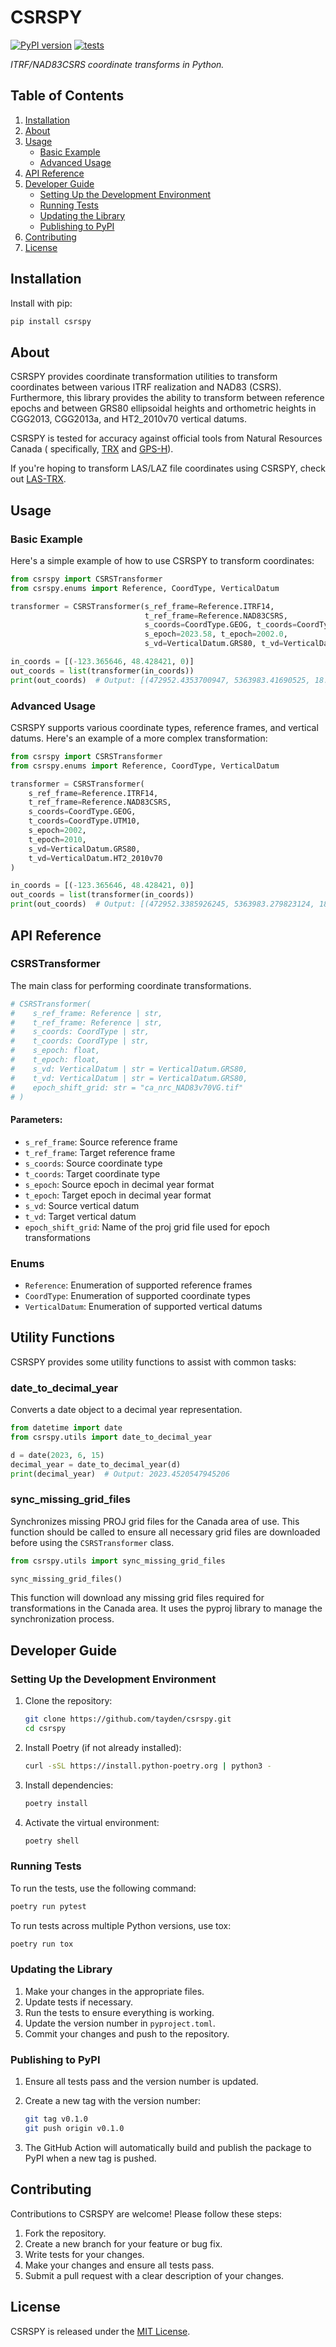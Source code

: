 # CSRSPY

[![PyPI version](https://badge.fury.io/py/csrspy.svg)](https://badge.fury.io/py/csrspy)
[![tests](https://github.com/tayden/csrspy/actions/workflows/tests.yml/badge.svg)](https://github.com/tayden/csrspy/actions/workflows/tests.yml)

*ITRF/NAD83CSRS coordinate transforms in Python.*

## Table of Contents

1. [Installation](#installation)
2. [About](#about)
3. [Usage](#usage)
    - [Basic Example](#basic-example)
    - [Advanced Usage](#advanced-usage)
4. [API Reference](#api-reference)
5. [Developer Guide](#developer-guide)
    - [Setting Up the Development Environment](#setting-up-the-development-environment)
    - [Running Tests](#running-tests)
    - [Updating the Library](#updating-the-library)
    - [Publishing to PyPI](#publishing-to-pypi)
6. [Contributing](#contributing)
7. [License](#license)

## Installation

Install with pip:

```bash
pip install csrspy
```

## About

CSRSPY provides coordinate transformation utilities to transform coordinates between
various ITRF realization and NAD83 (CSRS).
Furthermore, this library provides the ability to transform between reference epochs and
between GRS80 ellipsoidal heights and
orthometric heights in CGG2013, CGG2013a, and HT2_2010v70 vertical datums.

CSRSPY is tested for accuracy against official tools from Natural Resources Canada (
specifically,
[TRX](https://webapp.csrs-scrs.nrcan-rncan.gc.ca/geod/tools-outils/trx.php) and
[GPS-H](https://webapp.csrs-scrs.nrcan-rncan.gc.ca/geod/tools-outils/gpsh.php)).

If you're hoping to transform LAS/LAZ file coordinates using CSRSPY, check out
[LAS-TRX](https://github.com/HakaiInstitute/LAS-TRX).

## Usage

### Basic Example

Here's a simple example of how to use CSRSPY to transform coordinates:

```python
from csrspy import CSRSTransformer
from csrspy.enums import Reference, CoordType, VerticalDatum

transformer = CSRSTransformer(s_ref_frame=Reference.ITRF14,
                              t_ref_frame=Reference.NAD83CSRS,
                              s_coords=CoordType.GEOG, t_coords=CoordType.UTM10,
                              s_epoch=2023.58, t_epoch=2002.0,
                              s_vd=VerticalDatum.GRS80, t_vd=VerticalDatum.CGG2013A)

in_coords = [(-123.365646, 48.428421, 0)]
out_coords = list(transformer(in_coords))
print(out_coords)  # Output: [(472952.4353700947, 5363983.41690525, 18.968777523406512)]
```

### Advanced Usage

CSRSPY supports various coordinate types, reference frames, and vertical datums. Here's
an example of a more complex transformation:

```python
from csrspy import CSRSTransformer
from csrspy.enums import Reference, CoordType, VerticalDatum

transformer = CSRSTransformer(
    s_ref_frame=Reference.ITRF14,
    t_ref_frame=Reference.NAD83CSRS,
    s_coords=CoordType.GEOG,
    t_coords=CoordType.UTM10,
    s_epoch=2002,
    t_epoch=2010,
    s_vd=VerticalDatum.GRS80,
    t_vd=VerticalDatum.HT2_2010v70
)

in_coords = [(-123.365646, 48.428421, 0)]
out_coords = list(transformer(in_coords))
print(out_coords)  # Output: [(472952.3385926245, 5363983.279823124, 18.81151352316209)]
```

## API Reference

### CSRSTransformer

The main class for performing coordinate transformations.

```python
# CSRSTransformer(
#    s_ref_frame: Reference | str,
#    t_ref_frame: Reference | str,
#    s_coords: CoordType | str,
#    t_coords: CoordType | str,
#    s_epoch: float,
#    t_epoch: float,
#    s_vd: VerticalDatum | str = VerticalDatum.GRS80,
#    t_vd: VerticalDatum | str = VerticalDatum.GRS80,
#    epoch_shift_grid: str = "ca_nrc_NAD83v70VG.tif"
# )
```

#### Parameters:

- `s_ref_frame`: Source reference frame
- `t_ref_frame`: Target reference frame
- `s_coords`: Source coordinate type
- `t_coords`: Target coordinate type
- `s_epoch`: Source epoch in decimal year format
- `t_epoch`: Target epoch in decimal year format
- `s_vd`: Source vertical datum
- `t_vd`: Target vertical datum
- `epoch_shift_grid`: Name of the proj grid file used for epoch transformations

### Enums

- `Reference`: Enumeration of supported reference frames
- `CoordType`: Enumeration of supported coordinate types
- `VerticalDatum`: Enumeration of supported vertical datums

## Utility Functions

CSRSPY provides some utility functions to assist with common tasks:

### date_to_decimal_year

Converts a date object to a decimal year representation.

```python
from datetime import date
from csrspy.utils import date_to_decimal_year

d = date(2023, 6, 15)
decimal_year = date_to_decimal_year(d)
print(decimal_year)  # Output: 2023.4520547945206
```

### sync_missing_grid_files

Synchronizes missing PROJ grid files for the Canada area of use. This function should be
called to ensure all necessary grid files are downloaded before using the
`CSRSTransformer` class.

```python
from csrspy.utils import sync_missing_grid_files

sync_missing_grid_files()
```

This function will download any missing grid files required for transformations in the
Canada area. It uses the pyproj library to manage the synchronization process.

## Developer Guide

### Setting Up the Development Environment

1. Clone the repository:
   ```bash
   git clone https://github.com/tayden/csrspy.git
   cd csrspy
   ```

2. Install Poetry (if not already installed):
   ```bash
   curl -sSL https://install.python-poetry.org | python3 -
   ```

3. Install dependencies:
   ```bash
   poetry install
   ```

4. Activate the virtual environment:
   ```bash
   poetry shell
   ```

### Running Tests

To run the tests, use the following command:

```bash
poetry run pytest
```

To run tests across multiple Python versions, use tox:

```bash
poetry run tox
```

### Updating the Library

1. Make your changes in the appropriate files.
2. Update tests if necessary.
3. Run the tests to ensure everything is working.
4. Update the version number in `pyproject.toml`.
5. Commit your changes and push to the repository.

### Publishing to PyPI

1. Ensure all tests pass and the version number is updated.
2. Create a new tag with the version number:
   ```bash
   git tag v0.1.0
   git push origin v0.1.0
   ```

3. The GitHub Action will automatically build and publish the package to PyPI when a new
   tag is pushed.

## Contributing

Contributions to CSRSPY are welcome! Please follow these steps:

1. Fork the repository.
2. Create a new branch for your feature or bug fix.
3. Write tests for your changes.
4. Make your changes and ensure all tests pass.
5. Submit a pull request with a clear description of your changes.

## License

CSRSPY is released under the [MIT License](https://opensource.org/licenses/MIT).
